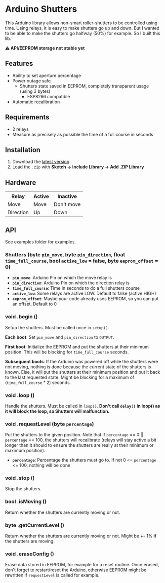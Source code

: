 # Arduino Shutters

This Arduino library allows non-smart roller-shutters to be controlled using time.
Using relays, it is easy to make shutters go up and down. But I wanted to be able
to make the shutters go halfway (50%) for example. So I built this lib.

**:warning: API/EEPROM storage not stable yet**

## Features

* Ability to set aperture percentage
* Power outage safe
  * Shutters state saved in EEPROM, completely transparent usage (using 3 bytes)
    * ESP8266 compatible
* Automatic recalibration

## Requirements

* 2 relays
* Measure as precisely as possible the time of a full course in seconds

## Installation

1. Download the [latest version](https://github.com/marvinroger/arduino-shutters/archive/master.zip)
2. Load the `.zip` with **Sketch → Include Library → Add .ZIP Library**

## Hardware

<table>
  <tr>
    <th>Relay</th>
    <th>Active</th>
    <th>Inactive</th>
  </tr>
  <tr>
    <td>Move</td>
    <td>Move</td>
    <td>Don't move</td>
  </tr>
  <tr>
    <td>Direction</td>
    <td>Up</td>
    <td>Down</td>
  </tr>
</table>

## API

See examples folder for examples.

### Shutters (byte `pin_move`, byte `pin_direction`, float `time_full_course`, bool `active_low` = false, byte `eeprom_offset` = 0)

* **`pin_move`**: Arduino Pin on which the move relay is
* **`pin_direction`**: Arduino Pin on which the direction relay is
* **`time_full_course`**: Time in seconds to do a full shutters course
* **`active_low`**: Some relays are active LOW. Default to false (active HIGH)
* **`eeprom_offset`**: Maybe your code already uses EEPROM, so you can put an offset. Default to 0

### void .begin ()

Setup the shutters. Must be called once in `setup()`.

**Each boot**: Set `pin_move` and `pin_direction` to `OUTPUT`.

**First boot**: Initialize the EEPROM and put the shutters at their minimum position. This will be blocking for `time_full_course` seconds.

**Subsequent boots**: If the Arduino was powered off while the shutters were not moving, nothing is done because the current state of the shutters is known. Else, it will put the shutters at their minimum position and put it back to the last requested state. Might be blocking for a maximum of (`time_full_course` * 2) seconds.

### void .loop ()

Handle the shutters. Must be called in `loop()`. **Don't call `delay()` in loop() as it will block the loop, so Shutters will malfunction.**

### void .requestLevel (byte `percentage`)

Put the shutters to the given position.
Note that if `percentage` == 0 || `percentage` == 100, the shutters will recalibrate (relays will stay active a bit longer than it should to ensure the shutters are really at their minimum or maximum position).

* **`percentage`**: Percentage the shutters must go to. If not 0 <= `percentage` <= 100, nothing will be done

### void .stop ()

Stop the shutters.

### bool .isMoving ()

Return whether the shutters are currently moving or not.

### byte .getCurrentLevel ()

Return whether the shutters are currently moving or not. Might be +- 1% if the shutters are moving.

### void .eraseConfig ()

Erase data stored in EEPROM, for example for a reset routine.
Once erased, don't forget to restart/reset the Arduino, otherwise EEPROM might
be rewritten if `requestLevel` is called for example.
